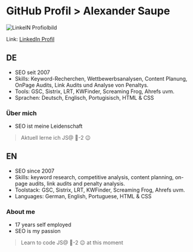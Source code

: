 # GitHub Profil > Alexander Saupe 
![LinkeIN Profiolbild](https://media.licdn.com/dms/image/v2/D4D03AQEe4dTbawSU_g/profile-displayphoto-shrink_100_100/profile-displayphoto-shrink_100_100/0/1720209278424?e=1738195200&v=beta&t=L2Fmmp-Qs4Dp3fSuzljge-FLTBlVg5enMZdQFhnFWG4)

Link: [LinkedIn Profil](https://www.linkedin.com/in/alexandersaupe/)

## DE
- SEO seit 2007
- Skills: Keyword-Recherchen, Wettbewerbsanalysen, Content Planung, OnPage Audits, Link Audits und Analyse von Penaltys.
- Tools: GSC, Sistrix, LRT, KWFinder, Screaming Frog, Ahrefs uvm.
- Sprachen: Deutsch, Englisch, Portugisisch, HTML & CSS

### Über mich
- SEO ist meine Leidenschaft

>  Aktuell lerne ich JS@  🐡-2 :wink: 



## EN
- SEO since 2007
- Skills: keyword research, competitive analysis, content planning, on-page audits, link audits and penalty analysis.
- Toolstack: GSC, Sistrix, LRT, KWFinder, Screaming Frog, Ahrefs uvm.
- Languages: German, English, Portuguese, HTML & CSS

### About me
- 17 years self employed
- SEO is my passion

>  Learn to code JS@  🐡-2 :wink: at this moment
